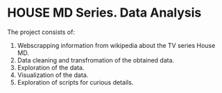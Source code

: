 # HOUSE MD Series. Data Analysis

The project consists of:
1. Webscrapping information from wikipedia about the TV series House MD.
2. Data cleaning and transfromation of the obtained data.
3. Exploration of the data.
4. Visualization of the data.
5. Exploration of scripts for curious details.